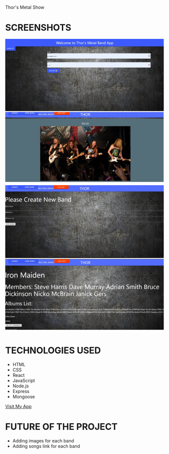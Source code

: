 <App title> Thor's Metal Show



 
# SCREENSHOTS

<img src="public/screenshots/Login Page.jpg">
<img src="public/screenshots/Bands Page.jpg">
<img src="public/screenshots/Create Band Page.jpg">
<img src="public/screenshots/Band Detail Page.jpg">


# TECHNOLOGIES USED

- HTML
- CSS
- React
- JavaScript
- Node.js
- Express
- Mongoose


<a href="https://thors-metal-show.herokuapp.com/">Visit My App</a>



# FUTURE OF THE PROJECT

- Adding images for each band
- Adding songs link for each band

